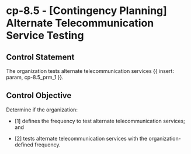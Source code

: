 # cp-8.5 - \[Contingency Planning\] Alternate Telecommunication Service Testing

## Control Statement

The organization tests alternate telecommunication services {{ insert: param, cp-8.5_prm_1 }}.

## Control Objective

Determine if the organization:

- \[1\] defines the frequency to test alternate telecommunication services; and

- \[2\] tests alternate telecommunication services with the organization-defined frequency.

